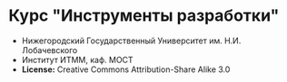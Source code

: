 # Курс "Инструменты разработки"

- Нижегородский Государственный Университет им. Н.И. Лобачевского
- Институт ИТММ, каф. МОСТ
- **License:** Creative Commons Attribution-Share Alike 3.0
